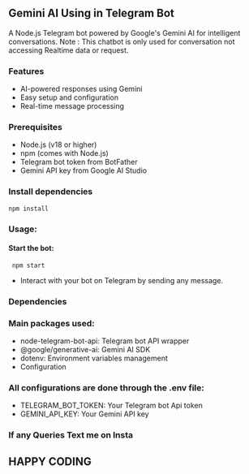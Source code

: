 ## Gemini AI Using in Telegram Bot
A Node.js Telegram bot powered by Google's Gemini AI for intelligent conversations.
Note : This chatbot is only used for conversation not accessing Realtime data or request.

### Features
* AI-powered responses using Gemini
* Easy setup and configuration
* Real-time message processing

### Prerequisites
* Node.js (v18 or higher)
* npm (comes with Node.js)
* Telegram bot token from BotFather
* Gemini API key from Google AI Studio

### Install dependencies
```
npm install
```
### Usage:
#### Start the bot:
```
 npm start
```
* Interact with your bot on Telegram by sending any message.

### Dependencies
### Main packages used:
* node-telegram-bot-api: Telegram bot API wrapper
* @google/generative-ai: Gemini AI SDK
* dotenv: Environment variables management
* Configuration

### All configurations are done through the .env file:
* TELEGRAM_BOT_TOKEN: Your Telegram bot Api token
* GEMINI_API_KEY: Your Gemini API key

### If any Queries Text me on Insta  

## HAPPY CODING


